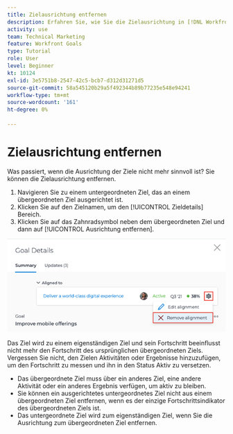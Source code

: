 ```yaml
---
title: Zielausrichtung entfernen
description: Erfahren Sie, wie Sie die Zielausrichtung in [!DNL Workfront Goals].
activity: use
team: Technical Marketing
feature: Workfront Goals
type: Tutorial
role: User
level: Beginner
kt: 10124
exl-id: 3e5751b8-2547-42c5-bcb7-d312d31271d5
source-git-commit: 58a545120b29a5f492344b89b77235e548e94241
workflow-type: tm+mt
source-wordcount: '161'
ht-degree: 0%

---
```


# Zielausrichtung entfernen

Was passiert, wenn die Ausrichtung der Ziele nicht mehr sinnvoll ist? Sie können die Zielausrichtung entfernen.

1. Navigieren Sie zu einem untergeordneten Ziel, das an einem übergeordneten Ziel ausgerichtet ist.
1. Klicken Sie auf den Zielnamen, um den [!UICONTROL Zieldetails] Bereich.
1. Klicken Sie auf das Zahnradsymbol neben dem übergeordneten Ziel und dann auf [!UICONTROL Ausrichtung entfernen].

![Ein Screenshot der [!UICONTROL Ausrichtung entfernen] Option in [!DNL Workfront Goals]](assets/08-workfront-goals-remove-goal-alignment.png)

Das Ziel wird zu einem eigenständigen Ziel und sein Fortschritt beeinflusst nicht mehr den Fortschritt des ursprünglichen übergeordneten Ziels. Vergessen Sie nicht, den Zielen Aktivitäten oder Ergebnisse hinzuzufügen, um den Fortschritt zu messen und ihn in den Status Aktiv zu versetzen.

<!-- Pro-tips graphic -->

* Das übergeordnete Ziel muss über ein anderes Ziel, eine andere Aktivität oder ein anderes Ergebnis verfügen, um aktiv zu bleiben.
* Sie können ein ausgerichtetes untergeordnetes Ziel nicht aus einem übergeordneten Ziel entfernen, wenn es der einzige Fortschrittsindikator des übergeordneten Ziels ist.
* Das untergeordnete Ziel wird zum eigenständigen Ziel, wenn Sie die Ausrichtung zum übergeordneten Ziel entfernen.
